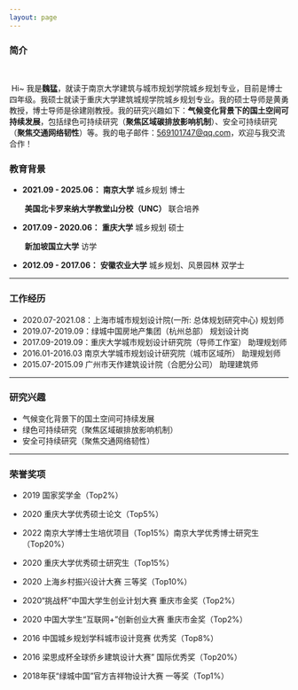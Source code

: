 ```yaml
---
layout: page
---
```


### 简介

​	

​	Hi~ 我是**魏猛**，就读于南京大学建筑与城市规划学院城乡规划专业，目前是博士四年级。我硕士就读于重庆大学建筑城规学院城乡规划专业。我的硕士导师是黄勇教授，博士导师是徐建刚教授。我的研究兴趣如下：**气候变化背景下的国土空间可持续发展**，包括绿色可持续研究（**聚焦区域碳排放影响机制**）、安全可持续研究（**聚焦交通网络韧性**）等。我的电子邮件：569101747@qq.com，欢迎与我交流合作！

### 教育背景

- **2021.09 - 2025.06：** **南京大学**        城乡规划        博士

  ​									**美国北卡罗来纳大学教堂山分校（UNC）**        联合培养

- **2017.09 - 2020.06：** **重庆大学**        城乡规划        硕士

  ​									**新加坡国立大学**        访学

- **2012.09 - 2017.06：** **安徽农业大学**        城乡规划、风景园林        双学士

---

### 工作经历

- 2020.07-2021.08：上海市城市规划设计院(一所: 总体规划研究中心)        规划师
- 2019.07-2019.09：绿城中国房地产集团（杭州总部）                               规划设计岗
- 2017.09-2019.09：重庆大学城市规划设计研究院（导师工作室）            助理规划师
- 2016.01-2016.03   南京大学城市规划设计研究院（城市区域所）             助理规划师
- 2015.07-2015.09   广州市天作建筑设计院（合肥分公司）                         助理建筑师

---

### 研究兴趣

- 气候变化背景下的国土空间可持续发展
- 绿色可持续研究（聚焦区域碳排放影响机制）
- 安全可持续研究（聚焦交通网络韧性）

---

### 荣誉奖项

- 2019 国家奖学金（Top2%）                                                          

- 2020 重庆大学优秀硕士论文（Top5%）                                     

- 2022 南京大学博士生培优项目（Top15%）南京大学优秀博士研究生（Top20%）                                     

- 2020 重庆大学优秀硕士研究生（Top15%）                            

- 2020 上海乡村振兴设计大赛 三等奖（Top10%）                       

- 2020“挑战杯”中国大学生创业计划大赛 重庆市金奖（Top2%）  

- 2020 中国大学生“互联网+”创新创业大赛 重庆市金奖（Top2%）

- 2016 中国城乡规划学科城市设计竞赛 优秀奖（Top8%）

- 2016 梁思成杯全球侨乡建筑设计大赛” 国际优秀奖（Top20%）

- 2018年获“绿城中国”官方吉祥物设计大赛 一等奖（Top1%）  



